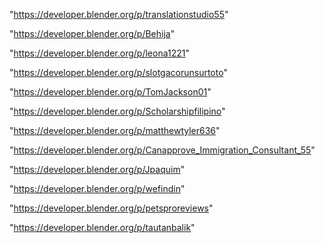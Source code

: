 "https://developer.blender.org/p/translationstudio55"

"https://developer.blender.org/p/Behija"

"https://developer.blender.org/p/leona1221"

"https://developer.blender.org/p/slotgacorunsurtoto"

"https://developer.blender.org/p/TomJackson01"

"https://developer.blender.org/p/Scholarshipfilipino"

"https://developer.blender.org/p/matthewtyler636"

"https://developer.blender.org/p/Canapprove_Immigration_Consultant_55"

"https://developer.blender.org/p/Jpaquim"

"https://developer.blender.org/p/wefindin"

"https://developer.blender.org/p/petsproreviews"

"https://developer.blender.org/p/tautanbalik"

